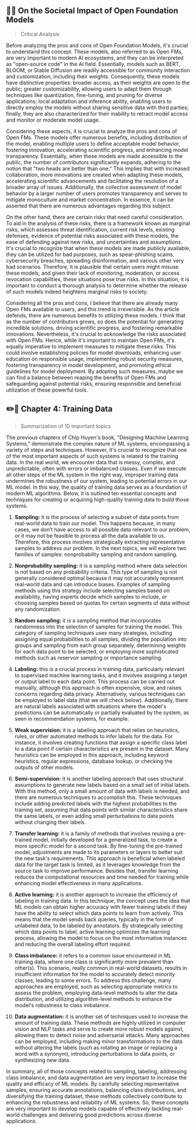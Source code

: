## 🧠📄 On the Societal Impact of Open Foundation Models

> Critical Analysis

Before analyzing the pros and cons of Open Foundation Models, it's crucial to understand this concept. These models, also referred to as Open FMs, are very important to modern AI ecosystems, and they can be interpreted as  "open-source code" in the AI field. Essentially, models such as BERT, BLOOM, or Stable Diffusion are readily accessible for community interaction and customization, including their weights. Consequently, these models have distinctive properties: broader access, as their weights are open to the public; greater customizability, allowing users to adapt them through techniques like quantization, fine-tuning, and pruning for diverse applications; local adaptation and inference ability, enabling users to directly employ the models without sharing sensitive data with third parties; finally, they are also characterized  for their inability to retract model access and monitor or moderate model usage.

Considering these aspects, it is crucial to analyze the pros and cons of Open FMs. These models offer numerous benefits, including distribution of the model, enabling multiple users to define acceptable model behavior, fostering innovation, accelerating scientific progress, and enhancing model transparency. Essentially, when these models are made accessible to the public, the number of contributors significantly expands, adhering to the notion that "two heads are better than one." This implies that with increased collaboration, more innovations are created when adapting these models, accelerating scientific advancements and facilitating the resolution of a broader array of issues. Additionally, the collective assessment of model behavior by a larger number of users promotes transparency and serves to mitigate monoculture and market concentration. In essence, it can be asserted that there are numerous advantages regarding this subject.

On the other hand, there are certain risks that need careful consideration. To aid in the analysis of these risks, there is a framework known as marginal risks, which assesses threat identification, current risk levels, existing defenses, evidence of potential risks associated with these models, the ease of defending against new risks, and uncertainties and assumptions. It's crucial to recognize that when these models are made publicly available, they can be utilized for bad purposes, such as spear-phishing scams, cybersecurity breaches, spreading disinformation, and various other very bad scenarios. Therefore, it is plausible that certain users might misuse these models, and given their lack of monitoring, moderation, or access revocation capabilities, these situations pose true risks. In this situation, it is important to conduct a thorough analysis to determine whether the release of such models indeed heightens marginal risks to society.

Considering all the pros and cons, I believe that there are already many Open FMs available to users, and this trend is irreversible. As the article defends, there are numerous benefits to utilizing these models. I think that as the number of contributors grows, so does the potential for generating incredible solutions, driving scientific progress, and fostering remarkable innovations. Nevertheless, it's crucial to acknowledge the risks associated with Open FMs. Hence, while it's important to maintain Open FMs, it's equally imperative to implement measures to mitigate these risks. This could involve establishing policies for model downloads, enhancing user education on responsible usage, implementing robust security measures, fostering transparency in model development, and promoting ethical guidelines for model deployment. By adopting such measures, maybe we can find a balance between reaping the benefits of Open FMs and safeguarding against potential risks, ensuring responsible and beneficial utilization of these powerful tools.

## ✏️📘 Chapter 4: Training Data

> Summarization of 10 important topics

The previous chapters of Chip Huyen's book, "Designing Machine Learning Systems," demonstrate the complex nature of ML systems, encompassing a variety of steps and techniques. However, it's crucial to recognize that one of the most important aspects of such systems is related to the training data. In the real world, we encounter data that is messy, complex, and unpredictable, often with errors or imbalanced classes. Even if we execute all other steps of the ML system in the right way, improper training data undermines the robustness of our system, leading to potential errors in our ML model. In this way, the quality of training data serves as a foundation of modern ML algorithms. Below, it is outlined ten essential concepts and techniques for creating or acquiring high-quality training data to build those systems.

1) **Sampling:** it is the process of selecting a subset of data points from real-world data to train our model. This happens because, in many cases, we don’t have access to all possible data relevant to our problem, or it may not be feasible to process all the data available to us. Therefore, this process involves strategically extracting representative samples to address our problem. In the next topics, we will explore two families of samples: nonprobability sampling and random sampling.

2) **Nonprobability sampling:** it is a sampling method where data selection is not based on any probability criteria. This type of sampling is not generally considered optimal because it may not accurately represent real-world data and can introduce biases. Examples of sampling methods using this strategy include selecting samples based on availability, having experts decide which samples to include, or choosing samples based on quotas for certain segments of data without any randomization.

3) **Random sampling:** it is a sampling method that incorporates randomness into the selection of samples for training the model. This category of sampling techniques uses many strategies, including assigning equal probabilities to all samples, dividing the population into groups and sampling from each group separately, determining weights for each data point to be selected, or employing more sophisticated methods such as reservoir sampling or importance sampling.

4) **Labeling:** this is a crucial process in training data, particularly relevant to supervised machine learning tasks, and it involves assigning a target or output label to each data point. This process can be carried out manually, although this approach is often expensive, slow, and raises concerns regarding data privacy. Alternatively, various techniques can be employed to label data (that we will check below). Additionally, there are natural labels associated with situations where the model's predictions can be automatically or partially evaluated by the system, as seen in recommendation systems, for example.

5) **Weak supervision:** it is a labeling approach that relies on heuristics, rules, or other automated methods to infer labels for the data. For instance, it involves creating functions that assign a specific class label to a data point if certain characteristics are present in the dataset. Many heuristics can be employed in this approach, including keyword heuristics, regular expressions, database lookup, or checking the outputs of other models.

6) **Semi-supervision:** it is another labeling approach that uses structural assumptions to generate new labels based on a small set of initial labels. With this method, only a small amount of data with labels is needed, and there are numerous techniques to accomplish this. These techniques include adding predicted labels with the highest probabilities to the training set, assuming that data points with similar characteristics share the same labels, or even adding small perturbations to data points without changing their labels.

7) **Transfer learning:** it is a family of methods that involves reusing a pre-trained model, initially developed for a generalized task, to create a more specific model for a second task. By fine-tuning the pre-trained model, adjustments are made to its parameters or layers to better suit the new task's requirements. This approach is beneficial when labeled data for the target task is limited, as it leverages knowledge from the source task to improve performance. Besides that, transfer learning reduces the computational resources and time needed for training while enhancing model effectiveness in many applications. 

8) **Active learning:** it is another approach to increase the efficiency of labeling in training data. In this technique, the concept uses the idea that ML models can obtain higher accuracy with fewer training labels if they have the ability to select which data points to learn from actively. This means that the model sends back queries, typically in the form of unlabeled data, to be labeled by annotators. By strategically selecting which data points to label, active learning optimizes the learning process, allowing the model to focus on the most informative instances and reducing the overall labeling effort required.

9) **Class imbalance:** it refers to a common issue encountered in ML training data, where one class is significantly more prevalent than other(s). This scenario, really common in real-world datasets, results in insufficient information for the model to accurately detect minority classes, leading to some errors. To address this challenge, many approaches are employed, such as selecting appropriate metrics to assess the problem, employing data-level methods to alter the data distribution, and utilizing algorithm-level methods to enhance the model's robustness to class imbalance.

10) **Data augmentation:** it is another set of techniques used to increase the amount of training data. These methods are highly utilized in computer vision and NLP tasks and serve to create more robust models against, allowing them to detect noise and adversarial attacks. Many approaches can be employed, including making minor transformations to the data without altering the labels (such as rotating an image or replacing a word with a synonym), introducing perturbations to data points, or synthesizing new data.

In summary, all of those concepts related to sampling, labeling, addressing class imbalance, and data augmentation are very important to increase the quality and efficacy of ML models. By carefully selecting representative samples, ensuring accurate annotations, balancing class distributions, and diversifying the training dataset, these methods collectively contribute to enhancing the robustness and reliability of ML systems. So, these concepts are very important to develop models capable of effectively tackling real-world challenges and delivering good predictions across diverse applications.